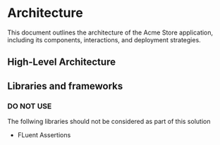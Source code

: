 # Architecture

This document outlines the architecture of the Acme Store application, including its components, interactions, and deployment strategies.

## High-Level Architecture



## Libraries and frameworks

### DO NOT USE
The follwing libraries should not be considered as part of this solution
- FLuent Assertions